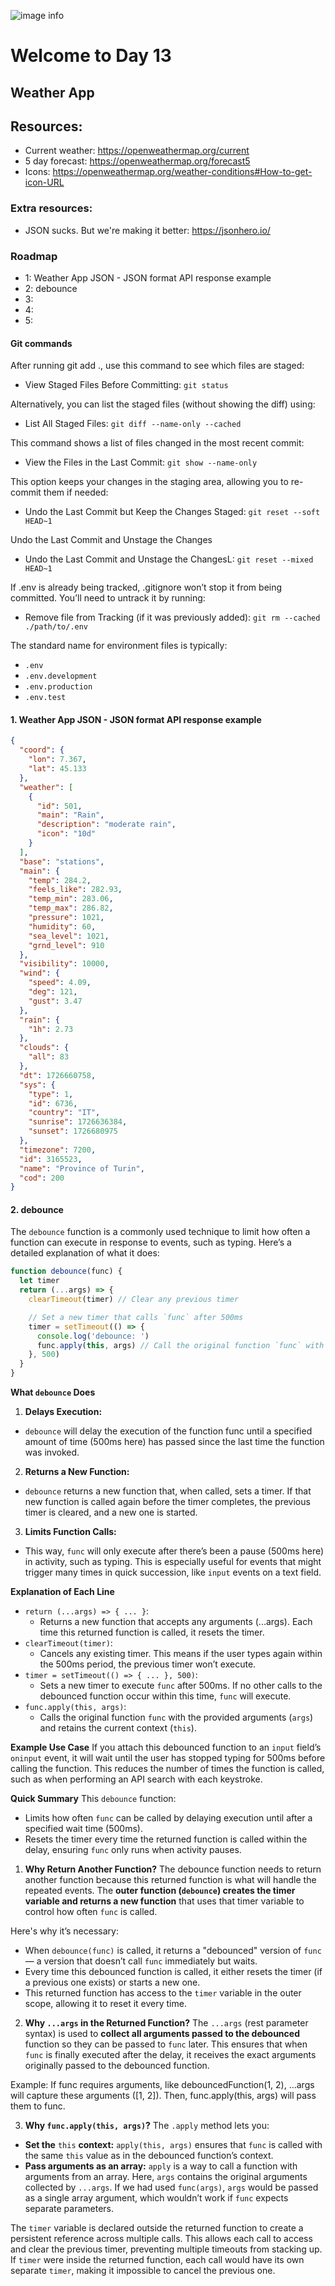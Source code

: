 ![image info](./welcome-day-13.png)

# Welcome to Day 13

## **Weather App**

## Resources:

- Current weather: https://openweathermap.org/current
- 5 day forecast: https://openweathermap.org/forecast5
- Icons: https://openweathermap.org/weather-conditions#How-to-get-icon-URL

### Extra resources:

- JSON sucks. But we're making it better: https://jsonhero.io/

### Roadmap

- 1: Weather App JSON - JSON format API response example
- 2: debounce
- 3:
- 4:
- 5:

#### Git commands

After running git add ., use this command to see which files are staged:

- View Staged Files Before Committing: `git status`

Alternatively, you can list the staged files (without showing the diff) using:

- List All Staged Files: `git diff --name-only --cached`

This command shows a list of files changed in the most recent commit:

- View the Files in the Last Commit: `git show --name-only`

This option keeps your changes in the staging area, allowing you to re-commit them if needed:

- Undo the Last Commit but Keep the Changes Staged: `git reset --soft HEAD~1`

Undo the Last Commit and Unstage the Changes

- Undo the Last Commit and Unstage the ChangesL: `git reset --mixed HEAD~1`

If .env is already being tracked, .gitignore won’t stop it from being committed. You’ll need to untrack it by running:

- Remove file from Tracking (if it was previously added): `git rm --cached ./path/to/.env`

The standard name for environment files is typically:

- `.env`
- `.env.development`
- `.env.production`
- `.env.test`

#### 1. Weather App JSON - JSON format API response example

```json
{
  "coord": {
    "lon": 7.367,
    "lat": 45.133
  },
  "weather": [
    {
      "id": 501,
      "main": "Rain",
      "description": "moderate rain",
      "icon": "10d"
    }
  ],
  "base": "stations",
  "main": {
    "temp": 284.2,
    "feels_like": 282.93,
    "temp_min": 283.06,
    "temp_max": 286.82,
    "pressure": 1021,
    "humidity": 60,
    "sea_level": 1021,
    "grnd_level": 910
  },
  "visibility": 10000,
  "wind": {
    "speed": 4.09,
    "deg": 121,
    "gust": 3.47
  },
  "rain": {
    "1h": 2.73
  },
  "clouds": {
    "all": 83
  },
  "dt": 1726660758,
  "sys": {
    "type": 1,
    "id": 6736,
    "country": "IT",
    "sunrise": 1726636384,
    "sunset": 1726680975
  },
  "timezone": 7200,
  "id": 3165523,
  "name": "Province of Turin",
  "cod": 200
}
```

#### 2. debounce

The `debounce` function is a commonly used technique to limit how often a function can execute in response to events, such as typing. Here’s a detailed explanation of what it does:

```javascript
function debounce(func) {
  let timer
  return (...args) => {
    clearTimeout(timer) // Clear any previous timer

    // Set a new timer that calls `func` after 500ms
    timer = setTimeout(() => {
      console.log('debounce: ')
      func.apply(this, args) // Call the original function `func` with the provided arguments
    }, 500)
  }
}
```

**What `debounce` Does**

1. **Delays Execution:**

- `debounce` will delay the execution of the function func until a specified amount of time (500ms here) has passed since the last time the function was invoked.

2. **Returns a New Function:**

- `debounce` returns a new function that, when called, sets a timer. If that new function is called again before the timer completes, the previous timer is cleared, and a new one is started.

3. **Limits Function Calls:**

- This way, `func` will only execute after there’s been a pause (500ms here) in activity, such as typing. This is especially useful for events that might trigger many times in quick succession, like `input` events on a text field.

**Explanation of Each Line**

- `return (...args) => { ... }`:
  - Returns a new function that accepts any arguments (...args). Each time this returned function is called, it resets the timer.
- `clearTimeout(timer)`:
  - Cancels any existing timer. This means if the user types again within the 500ms period, the previous timer won’t execute.
- `timer = setTimeout(() => { ... }, 500)`:
  - Sets a new timer to execute `func` after 500ms. If no other calls to the debounced function occur within this time, `func` will execute.
- `func.apply(this, args)`:
  - Calls the original function `func` with the provided arguments (`args`) and retains the current context (`this`).

**Example Use Case**
If you attach this debounced function to an `input` field’s `oninput` event, it will wait until the user has stopped typing for 500ms before calling the function. This reduces the number of times the function is called, such as when performing an API search with each keystroke.

**Quick Summary**
This `debounce` function:

- Limits how often `func` can be called by delaying execution until after a specified wait time (500ms).
- Resets the timer every time the returned function is called within the delay, ensuring `func` only runs when activity pauses.

1. **Why Return Another Function?**
   The debounce function needs to return another function because this returned function is what will handle the repeated events. The **outer function (`debounce`) creates the timer variable and returns a new function** that uses that timer variable to control how often `func` is called.

Here's why it’s necessary:

- When `debounce(func)` is called, it returns a "debounced" version of `func` — a version that doesn’t call `func` immediately but waits.
- Every time this debounced function is called, it either resets the timer (if a previous one exists) or starts a new one.
- This returned function has access to the `timer` variable in the outer scope, allowing it to reset it every time.

2. **Why `...args` in the Returned Function?**
   The `...args` (rest parameter syntax) is used to **collect all arguments passed to the debounced** function so they can be passed to `func` later. This ensures that when `func` is finally executed after the delay, it receives the exact arguments originally passed to the debounced function.

Example: If func requires arguments, like debouncedFunction(1, 2), ...args will capture these arguments ([1, 2]). Then, func.apply(this, args) will pass them to func.

3. **Why `func.apply(this, args)`?**
   The `.apply` method lets you:

- **Set the** `this` **context:** `apply(this, args)` ensures that `func` is called with the same `this` value as in the debounced function’s context.
- **Pass arguments as an array:** `apply` is a way to call a function with arguments from an array. Here, `args` contains the original arguments collected by `...args`.
  If we had used `func(args)`, `args` would be passed as a single array argument, which wouldn’t work if `func` expects separate parameters.

The `timer` variable is declared outside the returned function to create a persistent reference across multiple calls. This allows each call to access and clear the previous timer, preventing multiple timeouts from stacking up. If `timer` were inside the returned function, each call would have its own separate `timer`, making it impossible to cancel the previous one.
